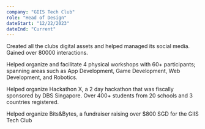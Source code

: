 ```yaml
---
company: "GIIS Tech Club"
role: "Head of Design"
dateStart: "12/22/2023"
dateEnd: "Current"
---
```


Created all the clubs digital assets and helped managed its social media. Gained over 80000 interactions.

Helped organize and facilitate 4 physical workshops with 60+ participants; spanning areas such as App Development, Game Development, Web Development, and Robotics.

Helped organize Hackathon X, a 2 day hackathon that was fiscally sponsored by DBS Singapore. Over 400+ students from 20 schools and 3 countries registered.

Helped organize Bits&Bytes, a fundraiser raising over $800 SGD for the GIIS Tech Club
